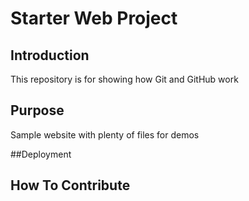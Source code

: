 # Starter Web Project

## Introduction

This repository is for showing how Git and GitHub work

## Purpose

Sample website with plenty of files for demos

##Deployment

## How To Contribute